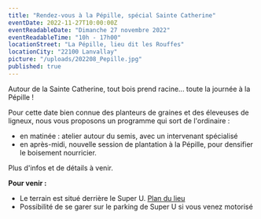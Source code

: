 ```yaml
---
title: "Rendez-vous à la Pépille, spécial Sainte Catherine"
eventDate: 2022-11-27T10:00:00Z
eventReadableDate: "Dimanche 27 novembre 2022"
eventReadableTime: "10h - 17h00"
locationStreet: "La Pépille, lieu dit les Rouffes"
locationCity: "22100 Lanvallay"
picture: "/uploads/202208_Pepille.jpg"
published: true
---
```


Autour de la Sainte Catherine, tout bois prend racine... toute la journée à la Pépille !

Pour cette date bien connue des planteurs de graines et des éleveuses de ligneux, nous vous proposons un programme qui sort de l'ordinaire :

- en matinée : atelier autour du semis, avec un intervenant spécialisé
- en après-midi, nouvelle session de plantation à la Pépille, pour densifier le boisement nourricier.

Plus d'infos et de détails à venir.

<!--more-->

**Pour venir :**

- Le terrain est situé derrière le Super U. [Plan du lieu](https://www.openstreetmap.org/#map=17/48.44885/-2.01522&layers=N)
- Possibilité de se garer sur le parking de Super U si vous venez motorisé
<!--more-->

